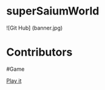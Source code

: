 # superSaiumWorld

![Git Hub] (banner.jpg)

# Contributors


#Game 

[Play it](https://fernandodantasfilho.github.io/superSaiumWorld/)
